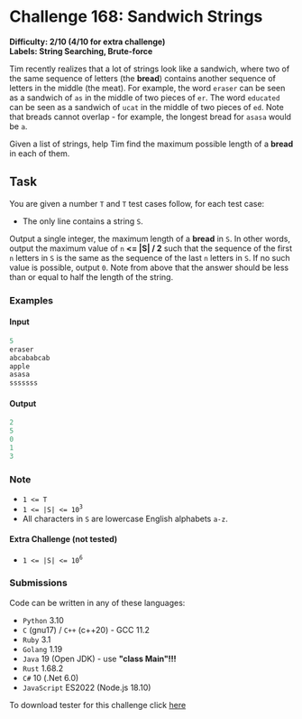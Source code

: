 # Challenge 168: Sandwich Strings

**Difficulty: 2/10 (4/10 for extra challenge)  
Labels: String Searching, Brute-force**

Tim recently realizes that a lot of strings look like a sandwich, where two of the same sequence of letters (the **bread**) contains another sequence of letters in the middle (the meat). For example, the word `eraser` can be seen as a sandwich of `as` in the middle of two pieces of `er`. The word `educated` can be seen as a sandwich of `ucat` in the middle of two pieces of `ed`.
Note that breads cannot overlap - for example, the longest bread for `asasa` would be `a`.

Given a list of strings, help Tim find the maximum possible length of a **bread** in each of them.

## Task

You are given a number `T` and `T` test cases follow, for each test case:

- The only line contains a string `S`.

Output a single integer, the maximum length of a **bread** in `S`. In other words, output the maximum value of `n` **<= |S| / 2** such that the sequence of the first `n` letters in `S` is the same as the sequence of the last `n` letters in `S`.
If no such value is possible, output `0`.
Note from above that the answer should be less than or equal to half the length of the string.

### Examples

#### Input

```rust
5
eraser
abcababcab
apple
asasa
sssssss
```

#### Output

```rust
2
5
0
1
3
```

### Note

- `1 <= T`
- `1 <= |S| <= 10`<sup>`3`</sup>
- All characters in `S` are lowercase English alphabets `a-z`.

#### Extra Challenge (not tested)

- `1 <= |S| <= 10`<sup>`6`</sup>

### Submissions

Code can be written in any of these languages:

- `Python` 3.10
- `C` (gnu17) / `C++` (c++20) - GCC 11.2
- `Ruby` 3.1
- `Golang` 1.19
- `Java` 19 (Open JDK) - use **"class Main"!!!**
- `Rust` 1.68.2
- `C#` 10 (.Net 6.0)
- `JavaScript` ES2022 (Node.js 18.10)

To download tester for this challenge click [here](https://downgit.github.io/#/home?url=https://github.com/Pomroka/PreviousChallenges/tree/main/Challenge_168)
